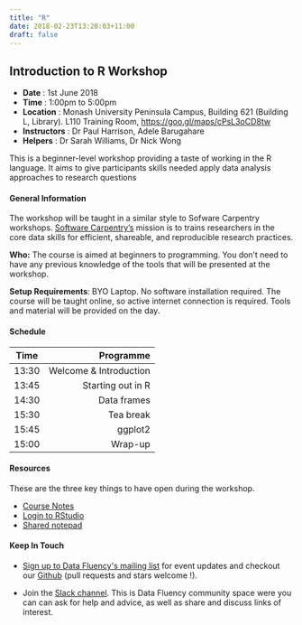 ```yaml
---
title: "R"
date: 2018-02-23T13:28:03+11:00
draft: false
---
```


## Introduction to R Workshop

- **Date** : 1st June 2018
- **Time** : 1:00pm to 5:00pm
- **Location** : Monash University Peninsula Campus, 
                 Building 621 (Building L, Library). 
                 L110 Training Room,
                 https://goo.gl/maps/cPsL3oCD8tw
-	**Instructors** :	Dr Paul Harrison, Adele Barugahare
-	**Helpers** : 		Dr Sarah Williams, Dr Nick Wong


This is a beginner-level workshop providing a taste of working in the R language. It aims to give participants skills needed apply data analysis approaches to research questions

#### General Information

The workshop will be taught in a similar style to Sofware Carpentry workshops. [Software Carpentry’s](https://software-carpentry.org/) mission is to trains researchers in the core data skills for efficient, shareable, and reproducible research practices.

**Who:** The course is aimed at beginners to programming. You don’t need to have any previous knowledge of the tools that will be presented at the workshop.

**Setup Requirements**: BYO Laptop. No software installation required. The course will be taught online, so active internet connection is required. Tools and material will be provided on the day.

#### Schedule

Time	|	Programme
-----------	| ------------------:
13:30	|	Welcome & Introduction
13:45	|	Starting out in R
14:30	|	Data frames
15:30	|	Tea break
15:45	|	ggplot2
15:00	|	Wrap-up

#### Resources

These are the three key things to have open during the workshop.

*	[Course Notes](https://monashdatafluency.github.io/r-intro-halfday/)
*	[Login to RStudio](http://biotraining.erc.monash.edu:8787/)
*	[Shared notepad](http://biotraining.erc.monash.edu:9001/p/intro_r_data_fluency_31_may_2018)

#### Keep In Touch

* [Sign up to Data Fluency's mailing list](http://eepurl.com/dmzhGH) for event updates and checkout our [Github](https://github.com/MonashDataFluency) (pull requests and stars welcome !). 

* Join the [Slack channel](https://datafluency.slack.com). This is Data Fluency community space were you can can ask for help and advice, as well as share and discuss links of interest. 
